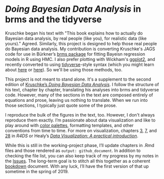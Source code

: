 # *Doing Bayesian Data Analysis* in brms and the tidyverse

Kruschke began his text with "This book explains how to actually do Bayesian data analysis, by real people (like you), for realistic data (like yours)." Agreed. Similarly, this project is designed to help those real people do Bayesian data analysis. My contribution is converting Kruschke's JAGS code for use in Bürkner’s [brms package](https://github.com/paul-buerkner/brms) for fitting Bayeisn regression models in R using HMC. I also prefer plotting with Wickham's [ggplot2](https://cran.r-project.org/web/packages/ggplot2/index.html), and recently converted to using [tidyverse](https://www.tidyverse.org)-style syntax (which you might learn about [here](http://r4ds.had.co.nz/transform.html) or [here](http://style.tidyverse.org)). So we'll be using those methods, too.

This project is not meant to stand alone. It's a supplement to the second edition of [Kruschke’s *Doing Bayesian Data Analysis*](https://sites.google.com/site/doingbayesiandataanalysis/). I follow the structure of his text, chapter by chapter, translating his analyses into brms and tidyverse code. However, many of the sections in the text are composed entirely of equations and prose, leaving us nothing to translate. When we run into those sections, I typically just quote some of the prose.

I reproduce the bulk of the figures in the text, too. However, I don't always reproduce them exactly. I’m passionate about data visualization and like to play around with [color palettes](https://github.com/EmilHvitfeldt/r-color-palettes), formatting templates, and other conventions from time to time. For more on visualization, chapters [3](http://r4ds.had.co.nz/data-visualisation.html), [7](http://r4ds.had.co.nz/exploratory-data-analysis.html), and [28](http://r4ds.had.co.nz/graphics-for-communication.html) in *R4DS* or Healy’s [*Data Visualization: A practical introduction*](https://socviz.co).

While this is still in the working-project phase, I’ll update chapters in .Rmd files and those rendered as `output: github_document`. In addition to checking the file list, you can also keep track of my progress by my notes in the [Issues](https://github.com/ASKurz/Doing-Bayesian-Data-Analysis-in-brms-and-the-tidyverse/issues). The long-term goal is to stitch all this together as a coherent [bookdown](https://bookdown.org) document. With any luck, I’ll have the first version of that up sometime in the spring of 2019.
